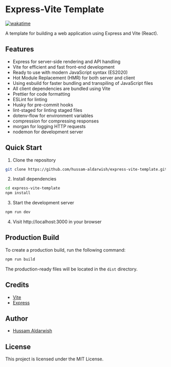 # Express-Vite Template

[![wakatime](https://wakatime.com/badge/github/hussam-aldarwish/vite-ssr-template.svg)](https://wakatime.com/badge/github/hussam-aldarwish/vite-ssr-template)

A template for building a web application using Express and Vite (React).

## Features

- Express for server-side rendering and API handling
- Vite for efficient and fast front-end development
- Ready to use with modern JavaScript syntax (ES2020)
- Hot Module Replacement (HMR) for both server and client
- Using esbuild for faster bundling and transpiling of JavaScript files
- All client dependencies are bundled using Vite
- Prettier for code formatting
- ESLint for linting
- Husky for pre-commit hooks
- lint-staged for linting staged files
- dotenv-flow for environment variables
- compression for compressing responses
- morgan for logging HTTP requests
- nodemon for development server

## Quick Start

1. Clone the repository

```bash
git clone https://github.com/hussam-aldarwish/express-vite-template.git
```

2. Install dependencies

```bash
cd express-vite-template
npm install
```

3. Start the development server

```bash
npm run dev
```

4. Visit http://localhost:3000 in your browser

## Production Build

To create a production build, run the following command:

```bash
npm run build
```

The production-ready files will be located in the `dist` directory.

## Credits

- [Vite](https://vitejs.dev/)
- [Express](https://expressjs.com/)

## Author

- [Hussam Aldarwish](https://github.com/hussam-aldarwish)

## License

This project is licensed under the MIT License.
